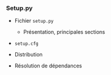 ### Setup.py

* Fichier `setup.py`
    * Présentation, principales sections

* `setup.cfg`

* Distribution
* Résolution de dépendances
